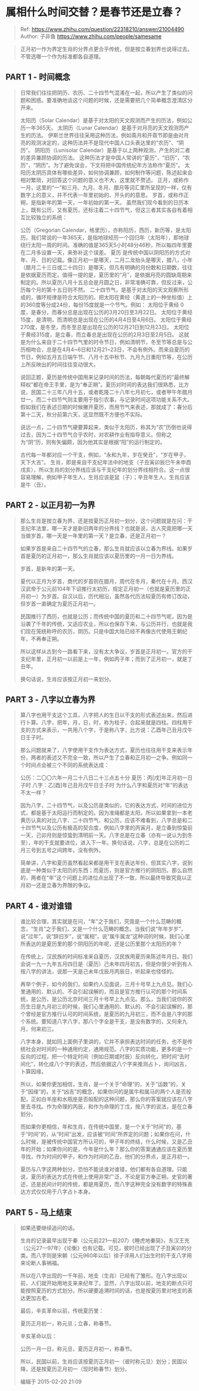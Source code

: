 # 属相什么时间交替？是春节还是立春？
> Ref: https://www.zhihu.com/question/22318210/answer/21004490
> Author: 子非鱼 <https://www.zhihu.com/people/samesame>

> 正月初一作为界定生肖的分界点更合乎传统，但是按立春划界也说得过去。不管选哪一个作为标准都各自道理。

## PART 1 - 时间概念

> 日常我们往往把阴历、农历、二十四节气混淆在一起，所以产生了类似的问题和困惑。要准确地谈这个问题的时候，还是需要把几个简单概念澄清区分开来。
>
> 太阳历（Solar Calendar）是基于对太阳的天文观测而产生的历法，例如公历一年365天。
> 太阴历（Lunar Calendar）是基于对月亮的天文观测而产生的历法。
> 伊斯兰世界往往采用这种历法，例如斋月和开斋节即是由对月亮的观测决定的，这种历法并不是现代中国人口头表达里的“农历”、“阴历”。
> 阴阳历（Lunisolar Calendar）是基于以上两种观测，产生的对二者的差异兼顾协调的历法。
> 这种历法才是中国人常讲的“夏历”，“旧历”，“农历”，“阴历”。为了避免误会，下文将把中国传统纪年方法称作“夏历”。
> 太阳历太阴历具体有哪些差异，如何协调兼顾，如何制作等问题，陈述起来会相对繁琐，对回答这个问题的意义也不大，这里就不赘述。
> 正月，或称作一月，这里的“一”和三月、九月、冬月、腊月等词汇里所呈现的一样，仅有数字上的意义，并不代表一年里初始的、开头的的意思。
> 岁首，或称作正朔，是指新年的第一天，一年初始的第一天。
> 虽然我们现今看到的日历本上，既有公历，又有夏历，还标注着二十四节气，但这三者其实各自有着相互比较独立的系统：
> 
> 公历（Gregorian Calendar，格里历），亦称阳历，西历，新历等，是太阳历。我们常说的一年365天，是指地球经历一个回归年（太阳年），即地球绕行太阳一周的时间。准确的值是365天5小时48分46秒，所以每四年里要在二月多设置一天，来弥补这个误差。
> 夏历 是传统中国以阴阳历的方式对年、月、日的记载。像正月初一是哪天，二月二龙抬头是哪天，腊八，小年（腊月二十三日或二十四日）是哪天，但凡有明确的月份数和日期数，往往是依据夏历而定。值得一提的是，夏历里的“月”，是依据月亮的圆缺周期来制定的。所以夏历八月十五总会是月圆之日，非常准确可靠，但反过来，公历每个月的第十五日则不然。
> 二十四节气，是基于对太阳的天文观察所形成的，循环规律是符合太阳历的。把太阳在黄经（黄道上的一种坐标值）上的360度等分成24份，每份15度就是一个节气。例如：
> 太阳位于黄经 0度，是春分，而春分总是出现在公历的3月20日至3月22日。
> 太阳位于黄经 15度，是清明，而清明总是出现在公历的4月4日至4月6日。
> 太阳位于黄经270度，是冬至，而冬至总是出现在公历的12月21日到12月23日。
> 太阳位于黄经315度，是立春，而立春总是出现在公历的2月3日至2月5日。
> 这就是为什么来自于二十四节气里的时令节日，例如清明节，冬至节等总是与公历相吻合，总是在4月4~6日和12月21~23日，不会有例外。而来自夏历的节日，例如五月五日端午节、八月十五中秋节、九月九日重阳节等，在公历上所反映出的时间往往变动很大。
> 
> 说回正题，夏历是传统中国用来记录时间的历法，每朝每代夏历的“最终解释权”都在帝王手里，是为“奉正朔”。夏历对时间的表达我们很熟悉，比方说，民国二十三年八月十五，或者乾隆二十八年七月初七，或者甲午年腊月廿一。而二十四节气则主要用于指引农事，与记录时间这项功能关系不大。假如我们在表述日期的时候撇开夏历，而用节气来表述，那就成了：春分后第十二天，秋分前第六天，这显然既不方便也不实际。
> 
> 说远一点，二十四节气硬要算起来，类似于太阳历，称其为“农”历倒也说得过去，因为二十四节气合乎农时，对农耕作业有指导意义。但称之为“阴”历，则有失偏颇，因为他其实是根据“阳”的运行制定的。
> 
> 古代每一年都对应一个干支，例如，“永和九年，岁在癸丑”，“岁在甲子，天下大吉”。
> 生肖，即是来自干支纪年法中的地支（子丑寅卯辰巳午未申酉戌亥），所以生肖的划分界线应该与干支纪年的划分界线相符合。这一点很容易理解，例如甲子年生人，生肖应该是鼠（子）；辛丑年生人，生肖应该是牛（丑）。

## PART 2 - 以正月初一为界

> 那么生肖是按立春为界，还是按夏历正月初一划分，这个问题就是在问：干支纪年法里，哪一天才是新旧两年的分界线？也就是说，古人究竟把哪一天当做岁首，哪一天是一年里的第一天？是立春，还是正月初一？
> 
> 如果岁首是来自二十四节气的立春，那么生肖就应该以立春为界线。如果岁首是夏历的正月初一，那么生肖就应该以夏历里的一月一日为界线。
> 
> 岁首，是新年的第一天。
> 
> 夏代以正月为岁首，商代的岁首则在腊月，周代在冬月，秦代在十月。西汉汉武帝于公元前104年下诏推行太初历，规定正月初一（也就是夏历里的正月初一）为岁首。自汉以后，历代相沿，虽然各代历法较夏历有修订改动，但岁首一直确定为夏历正月初一。
> 
> 民国推行了西历，也就是公历；而传统中国的夏历和二十四节气呢，因为是沿袭了千年的传统，又适应农业，所以也保存下来，与公历并行，也就是我们现在笼统称呼的农历，阴历。只是中国大陆已经不再像古代使用王朝纪年，不再奉正朔。
> 
> 所以这样从古到今一路看下来，没有太大争议，岁首是正月初一。官方的干支纪年里，正月初一以前是上一年，例如丙子年；而到了正月初一，就是丁丑年。
> 
> 换句话说，生肖应该按正月初一来划分。

## PART 3 - 八字以立春为界

> 算八字也用干支这个工具，八字把人的生日以干支的形式表述出来，然后进行卜算。八字，把年，月，日，时，称为柱子，合起来就是四柱。四柱用干支的方式来表示，一共用八个字，于是称八字，比方说：乙酉年己丑月戊午日壬子时。
> 
> 那么问题就来了，八字使用干支作为表达方式，夏历也往往用干支来表示年份，两者的表述又不完全一致，所以产生了立春和正月初一之争。例如同一个时间点会被三个不同的系统表达成：
> 
> 公历：二〇〇六年一月二十八日二十三点五十分
> 夏历：丙[戌]年正月初一日子时
> 八字：乙[酉]年己丑月戊午日壬子时
> 为什么八字和夏历对“年”的表达不太一样？
> 
> 因为八字，二十四节气，以及公历是类似的，它的表达方式，时间的进位方式，都是基于太阳运行而制定的。因为准绳都是太阳，所以如果拿到一本老黄历认真的对比八字、二十四节气、和公历，应该不难看到，八字总是和二十四节气以及公历有极高的契合度，例如八字里的丙寅月，是立春到惊蛰前一天，己卯月则是惊蛰到清明前一天。八字总是在立春（亦有一说认为到冬至），年的干支就要进位，进入下一年。换句话说，八字，总是在公历的二月三号到五号之间跨年，没有例外。
> 
> 简单讲，八字和夏历虽然看起来都是用干支在表达年份，但其实八字，说到底是一种类似于太阳历的东西；而夏历，则是官方推行的阴阳历。那么自然的，两者在“年”这个问题上的进位点出现了不一致，所以最终导致究竟以正月初一还是立春为界限的争议。

## PART 4 - 谁对谁错

> 谁比较合理，其实就是在问，“年”之于我们，究竟是一个什么范畴的概念，“生肖”之于我们，又是一个什么范畴的概念。当我们说“年年岁岁”，说“过年”，说“辞旧岁”，说“属相”，说“属牛属龙”这种词的时候，我们心里所表达的是夏历里的那个阴阳历的年呢，还是公历里那个太阳历的年？
> 
> 在传统上，汉民族的时间标准来自夏历，汉民族用夏历来陈述年月日。我们会说一九一九年五月四日是（夏历）己未年四月初五，但是你很少听到有人按八字的讲法，说那一天是己未年戊辰月丙辰日，听起来也怪怪的。
> 
> 再举个例子，如今的我们，如果约人见面说，三月十号早上九点见。我们心里通用的、默认的、不会引起误解的，而且是官方推行认可的那个时间系统，是公历，是公历北京时间三月十号早上九点见。那么，当我们说你的农历生日是九月初三的时候，我们心里通用的、默认的、不会引起误解的，那个曾经是官方推行认可的时间系统，是夏历的九月初三，而不会是八字的那个系统。要知道八字八字，那八个字全是干支，是没有数字的，又何来九月，何来初三。
> 
> 八字本身，就如同上面例子里讲的，它并不承担表达时间的任务，也不是传统社会对时间的一种通用约定，通用规范。八字的实质功能，更多的是一个反向的过程，把一个特定时间（例如日期或时辰）反向转化，把时间“去时间化”，转化成八个字的表述，然后依据这八个字来推测占卜，询问凶吉，卜算因缘。
> 
> 所以，如果你更加相信，生肖，是一个关于“命理”的，关于“运数”的，关于“因缘”的，关于“凶吉”的概念，如果你问的是属牛和属马的两个人是否般配，正如白羊座和水瓶座是否般配的这种问题，那么你的答案就应该在八字里去寻找。作为命理的丙辰，和作为命理的丁戊，按八字的说法，是在立春划分。
> 
> 而如果你更相信，年和生肖，在传统中国里，是一个关于“时间”的，基于“时间”的，从“时间”出发，应该被“时间”所界定的问题；如果你在问，什么时候，是被传统中国官方所认可的，甲子年的终结，什么时候，又是乙丑年的开始；如果你问的是，今年是什么年？那么你的答案通通应该在夏历里寻找，作为时间的甲子，和作为时间的乙丑，他们的分界点，是正月初一。
> 
> 夏历与八字这两种划分，恐怕不能说谁对谁错，他们都有各自道理。只能说，夏历的表达方式在传统上使用非常广泛，不论是官方奉正朔，史官的著述，还是民间计时的传统，都是用夏历，而八字这种完全没有数字的特殊表达方式仅仅用于八字占卜本身。

## PART 5 - 马上结束

> 如果还要继续追问的话。
> 
> 生肖的记录最早出现于秦（公元前221—前207）《睡虎地秦简》，东汉王充（公元27—97年）《论衡》也有记载。可见，彼时已经出现了子丑寅卯的分类。而八字则是宋朝（公元960年以后）徐子评用人们出生时的干支八字用来论断人事祸福。
> 
> 所以在八字出现的一千年前，地支（生肖）已经有了雏形。在八字出现以前，人们就开始用地支来来纪年了。显然，八字出现以前，地支的断点只可能按照夏历的方式划分。所以硬要追溯时间的话，也是按夏历里对地支的表达更加古老。
> 
> 最后，辛亥革命以前，传统夏历里：
> 
> 夏历正月初一，称元旦；立春，称春节。
> 
> 辛亥革命以后：
> 
> 公历一月一日，称元旦，夏历正月初一，称春节。
> 
> 所以，民国以前，生肖应该按夏历正月初一（彼时称元旦）划分；民国以降，还是按夏历正月初一（现时称春节）划分。
>
> 编辑于 2015-02-20 21:09
